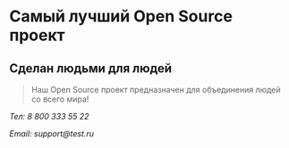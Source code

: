 # Самый лучший Open Source проект

## Сделан людьми для людей

> Наш Open Source проект предназначен для объединения людей со всего мира!

_Тел: 8 800 333 55 22_

_Email: support@test.ru_